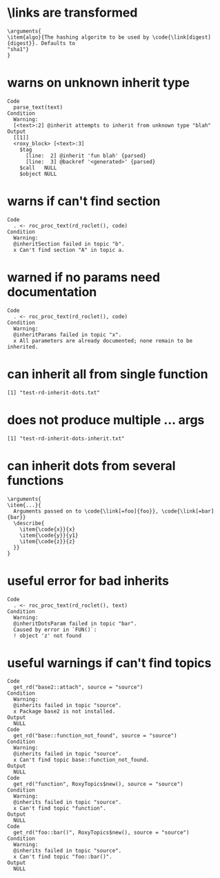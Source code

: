 # \links are transformed

    \arguments{
    \item{algo}{The hashing algoritm to be used by \code{\link[digest]{digest}}. Defaults to
    "sha1"}
    } 

# warns on unknown inherit type

    Code
      parse_text(text)
    Condition
      Warning:
      [<text>:2] @inherit attempts to inherit from unknown type "blah"
    Output
      [[1]]
      <roxy_block> [<text>:3]
        $tag
          [line:  2] @inherit 'fun blah' {parsed}
          [line:  3] @backref '<generated>' {parsed}
        $call   NULL
        $object NULL
        
      

# warns if can't find section

    Code
      . <- roc_proc_text(rd_roclet(), code)
    Condition
      Warning:
      @inheritSection failed in topic "b".
      x Can't find section "A" in topic a.

# warned if no params need documentation

    Code
      . <- roc_proc_text(rd_roclet(), code)
    Condition
      Warning:
      @inheritParams failed in topic "x".
      x All parameters are already documented; none remain to be inherited.

# can inherit all from single function

    [1] "test-rd-inherit-dots.txt"

# does not produce multiple ... args

    [1] "test-rd-inherit-dots-inherit.txt"

# can inherit dots from several functions

    \arguments{
    \item{...}{
      Arguments passed on to \code{\link[=foo]{foo}}, \code{\link[=bar]{bar}}
      \describe{
        \item{\code{x}}{x}
        \item{\code{y}}{y1}
        \item{\code{z}}{z}
      }}
    } 

# useful error for bad inherits

    Code
      . <- roc_proc_text(rd_roclet(), text)
    Condition
      Warning:
      @inheritDotsParam failed in topic "bar".
      Caused by error in `FUN()`:
      ! object 'z' not found

# useful warnings if can't find topics

    Code
      get_rd("base2::attach", source = "source")
    Condition
      Warning:
      @inherits failed in topic "source".
      x Package base2 is not installed.
    Output
      NULL
    Code
      get_rd("base::function_not_found", source = "source")
    Condition
      Warning:
      @inherits failed in topic "source".
      x Can't find topic base::function_not_found.
    Output
      NULL
    Code
      get_rd("function", RoxyTopics$new(), source = "source")
    Condition
      Warning:
      @inherits failed in topic "source".
      x Can't find topic "function".
    Output
      NULL
    Code
      get_rd("foo::bar()", RoxyTopics$new(), source = "source")
    Condition
      Warning:
      @inherits failed in topic "source".
      x Can't find topic "foo::bar()".
    Output
      NULL

